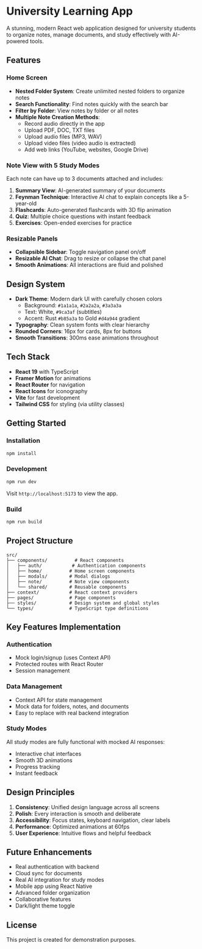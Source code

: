 # University Learning App

A stunning, modern React web application designed for university students to organize notes, manage documents, and study effectively with AI-powered tools.

## Features

### Home Screen
- **Nested Folder System**: Create unlimited nested folders to organize notes
- **Search Functionality**: Find notes quickly with the search bar
- **Filter by Folder**: View notes by folder or all notes
- **Multiple Note Creation Methods**:
  - Record audio directly in the app
  - Upload PDF, DOC, TXT files
  - Upload audio files (MP3, WAV)
  - Upload video files (video audio is extracted)
  - Add web links (YouTube, websites, Google Drive)

### Note View with 5 Study Modes
Each note can have up to 3 documents attached and includes:

1. **Summary View**: AI-generated summary of your documents
2. **Feynman Technique**: Interactive AI chat to explain concepts like a 5-year-old
3. **Flashcards**: Auto-generated flashcards with 3D flip animation
4. **Quiz**: Multiple choice questions with instant feedback
5. **Exercises**: Open-ended exercises for practice

### Resizable Panels
- **Collapsible Sidebar**: Toggle navigation panel on/off
- **Resizable AI Chat**: Drag to resize or collapse the chat panel
- **Smooth Animations**: All interactions are fluid and polished

## Design System

- **Dark Theme**: Modern dark UI with carefully chosen colors
  - Background: `#1a1a1a`, `#2a2a2a`, `#3a3a3a`
  - Text: White, `#9ca3af` (subtitles)
  - Accent: Rust `#b85a3a` to Gold `#d4a944` gradient
- **Typography**: Clean system fonts with clear hierarchy
- **Rounded Corners**: 16px for cards, 8px for buttons
- **Smooth Transitions**: 300ms ease animations throughout

## Tech Stack

- **React 19** with TypeScript
- **Framer Motion** for animations
- **React Router** for navigation
- **React Icons** for iconography
- **Vite** for fast development
- **Tailwind CSS** for styling (via utility classes)

## Getting Started

### Installation

```bash
npm install
```

### Development

```bash
npm run dev
```

Visit `http://localhost:5173` to view the app.

### Build

```bash
npm run build
```

## Project Structure

```
src/
├── components/          # React components
│   ├── auth/           # Authentication components
│   ├── home/          # Home screen components
│   ├── modals/        # Modal dialogs
│   ├── note/          # Note view components
│   └── shared/        # Reusable components
├── context/           # React context providers
├── pages/             # Page components
├── styles/            # Design system and global styles
└── types/             # TypeScript type definitions
```

## Key Features Implementation

### Authentication
- Mock login/signup (uses Context API)
- Protected routes with React Router
- Session management

### Data Management
- Context API for state management
- Mock data for folders, notes, and documents
- Easy to replace with real backend integration

### Study Modes
All study modes are fully functional with mocked AI responses:
- Interactive chat interfaces
- Smooth 3D animations
- Progress tracking
- Instant feedback

## Design Principles

1. **Consistency**: Unified design language across all screens
2. **Polish**: Every interaction is smooth and deliberate
3. **Accessibility**: Focus states, keyboard navigation, clear labels
4. **Performance**: Optimized animations at 60fps
5. **User Experience**: Intuitive flows and helpful feedback

## Future Enhancements

- Real authentication with backend
- Cloud sync for documents
- Real AI integration for study modes
- Mobile app using React Native
- Advanced folder organization
- Collaborative features
- Dark/light theme toggle

## License

This project is created for demonstration purposes.